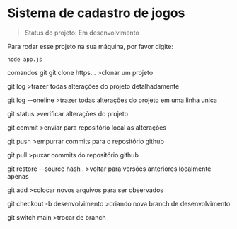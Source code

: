 # Sistema de cadastro de jogos

> Status do projeto: Em desenvolvimento

Para rodar esse projeto na sua máquina, por favor digite:

```
node app.js
```

comandos git
git clone https... >clonar um projeto

git log >trazer todas alterações do projeto detalhadamente

git log --oneline >trazer todas alterações do projeto em uma linha unica

git status >verificar alterações do projeto

git commit >enviar para repositório local as alterações

git push >empurrar commits para o repositório github

git pull >puxar commits do repositório github

git restore --source hash . >voltar para versões anteriores localmente apenas

git add >colocar novos arquivos para ser observados

git checkout -b desenvolvimento >criando nova branch de desenvolvimento

git switch main >trocar de branch
